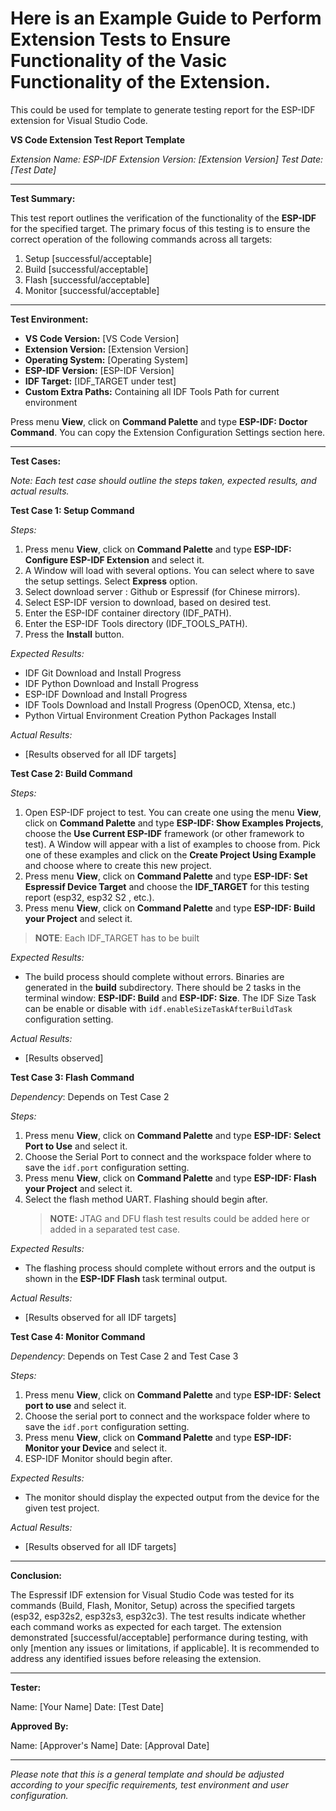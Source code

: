 # Here is an Example Guide to Perform Extension Tests to Ensure Functionality of the Vasic Functionality of the Extension.

This could be used for template to generate testing report for the ESP-IDF extension for Visual Studio Code.

**VS Code Extension Test Report Template**

_Extension Name: ESP-IDF_
_Extension Version: [Extension Version]_
_Test Date: [Test Date]_

---

**Test Summary:**

This test report outlines the verification of the functionality of the **ESP-IDF** for the specified target. The primary focus of this testing is to ensure the correct operation of the following commands across all targets:

1. Setup [successful/acceptable]
2. Build [successful/acceptable]
3. Flash [successful/acceptable]
4. Monitor [successful/acceptable]

---

**Test Environment:**

- **VS Code Version:** [VS Code Version]
- **Extension Version:** [Extension Version]
- **Operating System:** [Operating System]
- **ESP-IDF Version:** [ESP-IDF Version]
- **IDF Target:** [IDF_TARGET under test]
- **Custom Extra Paths:** Containing all IDF Tools Path for current environment

Press menu **View**, click on **Command Palette** and type **ESP-IDF: Doctor Command**. You can copy the Extension Configuration Settings section here.

---

**Test Cases:**

_Note: Each test case should outline the steps taken, expected results, and actual results._

**Test Case 1: Setup Command**

_Steps:_

1. Press menu **View**, click on **Command Palette** and type **ESP-IDF: Configure ESP-IDF Extension** and select it.
2. A Window will load with several options. You can select where to save the setup settings. Select **Express** option.
3. Select download server : Github or Espressif (for Chinese mirrors).
4. Select ESP-IDF version to download, based on desired test.
5. Enter the ESP-IDF container directory (IDF_PATH).
6. Enter the ESP-IDF Tools directory (IDF_TOOLS_PATH).
7. Press the **Install** button.

_Expected Results:_

- IDF Git Download and Install Progress
- IDF Python Download and Install Progress
- ESP-IDF Download and Install Progress
- IDF Tools Download and Install Progress (OpenOCD, Xtensa, etc.)
- Python Virtual Environment Creation Python Packages Install

_Actual Results:_

- [Results observed for all IDF targets]

**Test Case 2: Build Command**

_Steps:_

1. Open ESP-IDF project to test. You can create one using the menu **View**, click on **Command Palette** and type **ESP-IDF: Show Examples Projects**, choose the **Use Current ESP-IDF** framework (or other framework to test). A Window will appear with a list of examples to choose from. Pick one of these examples and click on the **Create Project Using Example <name>** and choose where to create this new project.
2. Press menu **View**, click on **Command Palette** and type **ESP-IDF: Set Espressif Device Target** and choose the **IDF_TARGET** for this testing report (esp32, esp32 S2 , etc.).
3. Press menu **View**, click on **Command Palette** and type **ESP-IDF: Build your Project** and select it.

> **NOTE**: Each IDF_TARGET has to be built

_Expected Results:_

- The build process should complete without errors. Binaries are generated in the **build** subdirectory. There should be 2 tasks in the terminal window: **ESP-IDF: Build** and **ESP-IDF: Size**. The IDF Size Task can be enable or disable with `idf.enableSizeTaskAfterBuildTask` configuration setting.

_Actual Results:_

- [Results observed]

**Test Case 3: Flash Command**

_Dependency_: Depends on Test Case 2

_Steps:_

1. Press menu **View**, click on **Command Palette** and type **ESP-IDF: Select Port to Use** and select it.
2. Choose the Serial Port to connect and the workspace folder where to save the `idf.port` configuration setting.
3. Press menu **View**, click on **Command Palette** and type **ESP-IDF: Flash your Project** and select it.
4. Select the flash method UART. Flashing should begin after.
   > **NOTE:** JTAG and DFU flash test results could be added here or added in a separated test case.

_Expected Results:_

- The flashing process should complete without errors and the output is shown in the **ESP-IDF Flash** task terminal output.

_Actual Results:_

- [Results observed for all IDF targets]

**Test Case 4: Monitor Command**

_Dependency_: Depends on Test Case 2 and Test Case 3

_Steps:_

1. Press menu **View**, click on **Command Palette** and type **ESP-IDF: Select port to use** and select it.
2. Choose the serial port to connect and the workspace folder where to save the `idf.port` configuration setting.
3. Press menu **View**, click on **Command Palette** and type **ESP-IDF: Monitor your Device** and select it.
4. ESP-IDF Monitor should begin after.

_Expected Results:_

- The monitor should display the expected output from the device for the given test project.

_Actual Results:_

- [Results observed for all IDF targets]

---

**Conclusion:**

The Espressif IDF extension for Visual Studio Code was tested for its commands (Build, Flash, Monitor, Setup) across the specified targets (esp32, esp32s2, esp32s3, esp32c3). The test results indicate whether each command works as expected for each target. The extension demonstrated [successful/acceptable] performance during testing, with only [mention any issues or limitations, if applicable]. It is recommended to address any identified issues before releasing the extension.

---

**Tester:**

Name: [Your Name]
Date: [Test Date]

**Approved By:**

Name: [Approver's Name]
Date: [Approval Date]

---

_Please note that this is a general template and should be adjusted according to your specific requirements, test environment and user configuration._
